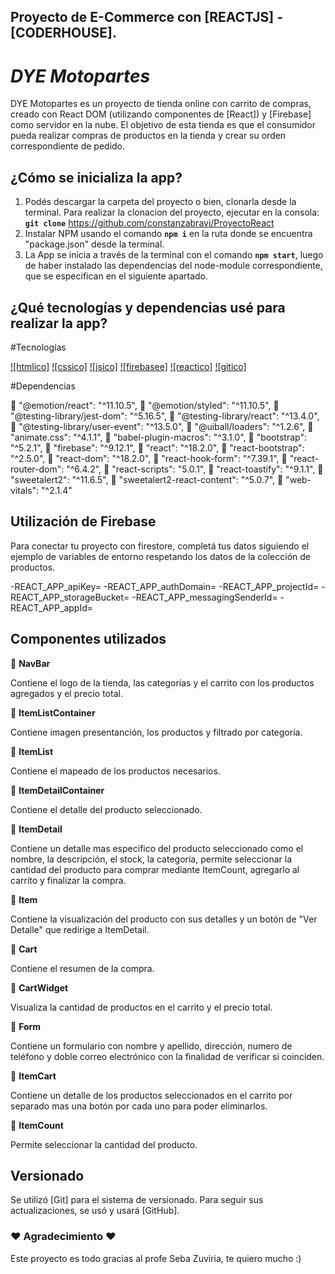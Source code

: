 ## Proyecto de E-Commerce con [REACTJS] - [CODERHOUSE].

# _DYE Motopartes_

DYE Motopartes es un proyecto de tienda online con carrito de compras, creado con React DOM (utilizando componentes de [React]) y [Firebase] como servidor en la nube. El objetivo de esta tienda es que el consumidor pueda realizar compras de productos en la tienda y crear su orden correspondiente de pedido.

## ¿Cómo se inicializa la app?

1) Podés descargar la carpeta del proyecto o bien, clonarla desde la terminal. Para realizar la clonacion del proyecto, ejecutar en la consola: **`git clone`** https://github.com/constanzabravi/ProyectoReact
2) Instalar NPM usando el comando **`npm i`** en la ruta donde se encuentra "package.json" desde la terminal.
3) La App se inicia a través de la terminal con el comando **`npm start`**, luego de haber instalado las dependencias del node-module correspondiente, que se especifican en el siguiente apartado.

## ¿Qué tecnologías y dependencias usé para realizar la app?

#Tecnologías

[![htmlico]](https://es.wikipedia.org/wiki/HTML) [![cssico]](https://es.wikipedia.org/wiki/CSS) [![jsico]](https://es.wikipedia.org/wiki/JavaScript) [![firebasee]](https://firebase.google.com/?hl=es-419&gclid=Cj0KCQjw4PKTBhD8ARIsAHChzRLWIosyPDP7QsTRQvzxeUDwT5-bl1RI3l8ZZf1a39VK85fas4xrBq0aAu-JEALw_wcB&gclsrc=aw.ds) [![reactico]](https://es.reactjs.org/) [![gitico]](https://git-scm.com/)

#Dependencias

:small_blue_diamond: "@emotion/react": "^11.10.5",
:small_blue_diamond: "@emotion/styled": "^11.10.5",
:small_blue_diamond: "@testing-library/jest-dom": "^5.16.5",
:small_blue_diamond: "@testing-library/react": "^13.4.0",
:small_blue_diamond: "@testing-library/user-event": "^13.5.0",
:small_blue_diamond: "@uiball/loaders": "^1.2.6",
:small_blue_diamond: "animate.css": "^4.1.1",
:small_blue_diamond: "babel-plugin-macros": "^3.1.0",
:small_blue_diamond: "bootstrap": "^5.2.1",
:small_blue_diamond: "firebase": "^9.12.1",
:small_blue_diamond: "react": "^18.2.0",
:small_blue_diamond: "react-bootstrap": "^2.5.0",
:small_blue_diamond: "react-dom": "^18.2.0",
:small_blue_diamond: "react-hook-form": "^7.39.1",
:small_blue_diamond: "react-router-dom": "^6.4.2",
:small_blue_diamond: "react-scripts": "5.0.1",
:small_blue_diamond: "react-toastify": "^9.1.1",
:small_blue_diamond: "sweetalert2": "^11.6.5",
:small_blue_diamond: "sweetalert2-react-content": "^5.0.7",
:small_blue_diamond: "web-vitals": "^2.1.4"

## Utilización de Firebase

Para conectar tu proyecto con firestore, completá tus datos siguiendo el ejemplo de variables de entorno respetando los datos de la colección de productos.

-REACT_APP_apiKey=
-REACT_APP_authDomain=
-REACT_APP_projectId=
-REACT_APP_storageBucket=
-REACT_APP_messagingSenderId=
-REACT_APP_appId=
## Componentes utilizados

:small_blue_diamond: **NavBar**

Contiene el logo de la tienda, las categorías y el carrito con los productos agregados y el precio total.

:small_blue_diamond: **ItemListContainer**

Contiene imagen presentanción, los productos y filtrado por categoría.

:small_blue_diamond: **ItemList**

Contiene el mapeado de los productos necesarios.

:small_blue_diamond: **ItemDetailContainer**

Contiene el detalle del producto seleccionado.

:small_blue_diamond: **ItemDetail**

Contiene un detalle mas especifico del producto seleccionado como el nombre, la descripción, el stock, la categoría, permite seleccionar la cantidad del producto para comprar mediante ItemCount, agregarlo al carrito y finalizar la compra.

:small_blue_diamond: **Item**

Contiene la visualización del producto con sus detalles y un botón de "Ver Detalle" que redirige a ItemDetail.

:small_blue_diamond: **Cart**

Contiene el resumen de la compra.

:small_blue_diamond: **CartWidget**

Visualiza la cantidad de productos en el carrito y el precio total.

:small_blue_diamond: **Form**

Contiene un formulario con nombre y apellido, dirección, numero de teléfono y doble correo electrónico con la finalidad de verificar si  coinciden.

:small_blue_diamond: **ItemCart**

Contiene un detalle de los productos seleccionados en el carrito por separado mas una botón por cada uno para poder eliminarlos.

:small_blue_diamond: **ItemCount**

Permite seleccionar la cantidad del producto.


## Versionado

Se utilizó [Git] para el sistema de versionado. Para seguir sus actualizaciones, se usó y usará [GitHub].


### :heart: Agradecimiento :heart:

Este proyecto es todo gracias al profe Seba Zuviria, te quiero mucho :)
